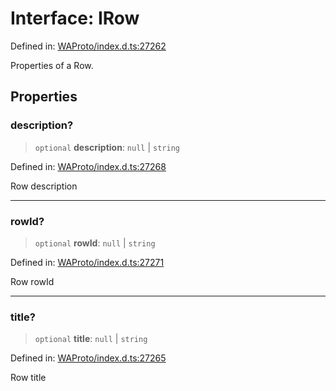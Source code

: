 # Interface: IRow

Defined in: [WAProto/index.d.ts:27262](https://github.com/Fokusdotid/bail/blob/cf6cc85134e12081bc635cea02cc0eee74033a81/WAProto/index.d.ts#L27262)

Properties of a Row.

## Properties

### description?

> `optional` **description**: `null` \| `string`

Defined in: [WAProto/index.d.ts:27268](https://github.com/Fokusdotid/bail/blob/cf6cc85134e12081bc635cea02cc0eee74033a81/WAProto/index.d.ts#L27268)

Row description

***

### rowId?

> `optional` **rowId**: `null` \| `string`

Defined in: [WAProto/index.d.ts:27271](https://github.com/Fokusdotid/bail/blob/cf6cc85134e12081bc635cea02cc0eee74033a81/WAProto/index.d.ts#L27271)

Row rowId

***

### title?

> `optional` **title**: `null` \| `string`

Defined in: [WAProto/index.d.ts:27265](https://github.com/Fokusdotid/bail/blob/cf6cc85134e12081bc635cea02cc0eee74033a81/WAProto/index.d.ts#L27265)

Row title
